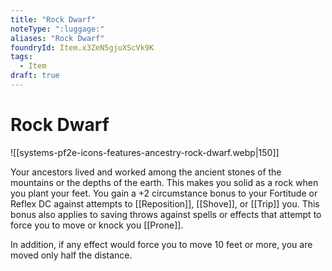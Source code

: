 ```yaml
---
title: "Rock Dwarf"
noteType: ":luggage:"
aliases: "Rock Dwarf"
foundryId: Item.x3ZeN5gjuXScVk9K
tags:
  - Item
draft: true
---
```


# Rock Dwarf
![[systems-pf2e-icons-features-ancestry-rock-dwarf.webp|150]]

Your ancestors lived and worked among the ancient stones of the mountains or the depths of the earth. This makes you solid as a rock when you plant your feet. You gain a +2 circumstance bonus to your Fortitude or Reflex DC against attempts to [[Reposition]], [[Shove]], or [[Trip]] you. This bonus also applies to saving throws against spells or effects that attempt to force you to move or knock you [[Prone]].

In addition, if any effect would force you to move 10 feet or more, you are moved only half the distance.
